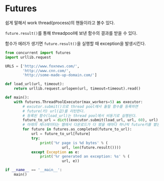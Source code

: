 # Futures

쉽게 말해서 work thread(process)의 핸들이라고 볼수 있다. 

`future.result()`를 통해 threadpool에 보낸 함수의 결과를 받을 수 있다.

함수가 에러가 생기면 `future.result()`을 실행할 때 exception을 발생시킨다.

```python
from concurrent import futures
import urllib.request

URLS = ['http://www.foxnews.com/',
        'http://www.cnn.com/',
        'http://some-made-up-domain.com/']

def load_url(url, timeout):
    return urllib.request.urlopen(url, timeout=timeout).read()

def main():
    with futures.ThreadPoolExecutor(max_workers=5) as executor:
        # excutor.submit()으로 thread pool에서 돌릴 함수를 등록하면 
        # future(키) url(값)를 리턴한다.
        # 등록된 함수(load_url)는 thread pool에서 비동기로 실행된다.
        future_to_url = dict((executor.submit(load_url, url, 60), url) for url in URLS)
		# 아래의 제너레이터는 웹에서 다운로드가 다 됐을 때마다 하나씩 future키를 뱉는다.
        for future in futures.as_completed(future_to_url):
            url = future_to_url[future]
            try:
                print('%r page is %d bytes' % (
                          url, len(future.result())))
            except Exception as e:
                print('%r generated an exception: %s' % (
                          url, e))

if __name__ == '__main__':
    main()
```

